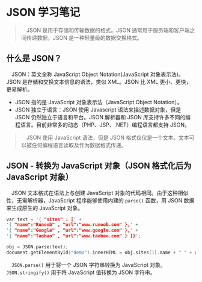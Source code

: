 # JSON 学习笔记

> &emsp;JSON 是用于存储和传输数据的格式。JSON 通常用于服务端和客户端之间传递数据，JSON 是一种轻量级的数据交换格式。

## 什么是 JSON？

&emsp;JSON：英文全称 JavaScript Object Notation(JavaScript 对象表示法)。JSON 是存储和交换文本信息的语法，类似 XML。JSON 比 XML 更小、更快，更易解析。

+ JSON 指的是 JavaScript 对象表示法（JavaScript Object Notation）。
+ JSON 独立于语言：JSON 使用 Javascript 语法来描述数据对象，但是 JSON 仍然独立于语言和平台。JSON 解析器和 JSON 库支持许多不同的编程语言。目前非常多的动态（PHP、JSP、.NET）编程语言都支持 JSON。

> &emsp;JSON 使用 JavaScript 语法，但是 JSON 格式仅仅是一个文本。文本可以被任何编程语言读取及作为数据格式传递。

## JSON - 转换为 JavaScript 对象（JSON 格式化后为 JavaScript 对象）

&emsp;JSON 文本格式在语法上与创建 JavaScript 对象的代码相同。由于这种相似性，无需解析器，JavaScript 程序能够使用内建的 `parse()` 函数，用 JSON 数据来生成原生的 JavaScript 对象。

```c++
var text = '{ "sites" : [' +
'{ "name":"Runoob" , "url":"www.runoob.com" },' +
'{ "name":"Google" , "url":"www.google.com" },' +
'{ "name":"Taobao" , "url":"www.taobao.com" } ]}';

obj = JSON.parse(text);
document.getElementById("demo").innerHTML = obj.sites[1].name + " " + obj.sites[1].url;
```
&emsp;`JSON.parse()` 用于将一个 JSON 字符串转换为 JavaScript 对象。
&emsp;`JSON.stringify()` 用于将 JavaScript 值转换为 JSON 字符串。
